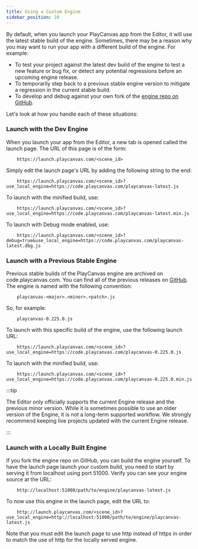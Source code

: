 ```yaml
---
title: Using a Custom Engine
sidebar_position: 10
---
```


By default, when you launch your PlayCanvas app from the Editor, it will use the latest stable build of the engine. Sometimes, there may be a reason why you may want to run your app with a different build of the engine. For example:

* To test your project against the latest dev build of the engine to test a new feature or bug fix, or detect any potential regressions before an upcoming engine release.
* To temporarily step back to a previous stable engine version to mitigate a regression in the current stable build.
* To develop and debug against your own fork of the [engine repo on GitHub][1].

Let's look at how you handle each of these situations:

### Launch with the Dev Engine

When you launch your app from the Editor, a new tab is opened called the launch page. The URL of this page is of the form:

```
    https://launch.playcanvas.com/<scene_id>
```

Simply edit the launch page's URL by adding the following string to the end:

```
    https://launch.playcanvas.com/<scene_id>?use_local_engine=https://code.playcanvas.com/playcanvas-latest.js
```

To launch with the minified build, use:

```
    https://launch.playcanvas.com/<scene_id>?use_local_engine=https://code.playcanvas.com/playcanvas-latest.min.js
```

To launch with Debug mode enabled, use:

```
    https://launch.playcanvas.com/<scene_id>?debug=true&use_local_engine=https://code.playcanvas.com/playcanvas-latest.dbg.js
```

### Launch with a Previous Stable Engine

Previous stable builds of the PlayCanvas engine are archived on code.playcanvas.com. You can find all of the previous releases on [GitHub][2]. The engine is named with the following convention:

```
    playcanvas-<major>.<minor>.<patch>.js
```

So, for example:

```
    playcanvas-0.225.0.js
```

To launch with this specific build of the engine, use the following launch URL:

```
    https://launch.playcanvas.com/<scene_id>?use_local_engine=https://code.playcanvas.com/playcanvas-0.225.0.js
```

To launch with the minified build, use:

```
    https://launch.playcanvas.com/<scene_id>?use_local_engine=https://code.playcanvas.com/playcanvas-0.225.0.min.js
```

:::tip

The Editor only officially supports the current Engine release and the previous minor version. While it is sometimes possible to use an older version of the Engine, it is not a long-term supported workflow. We strongly recommend keeping live projects updated with the current Engine release.

:::

### Launch with a Locally Built Engine

If you fork the engine repo on GitHub, you can build the engine yourself. To have the launch page launch your custom build, you need to start by serving it from localhost using port 51000. Verify you can see your engine source at the URL:

```
    http://localhost:51000/path/to/engine/playcanvas-latest.js
```

To now use this engine in the launch page, edit the URL to:

```
    http://launch.playcanvas.com/<scene_id>?use_local_engine=http://localhost:51000/path/to/engine/playcanvas-latest.js
```

Note that you must edit the launch page to use http instead of https in order to match the use of http for the locally served engine.

[1]: https://github.com/playcanvas/engine
[2]: https://github.com/playcanvas/engine/releases
